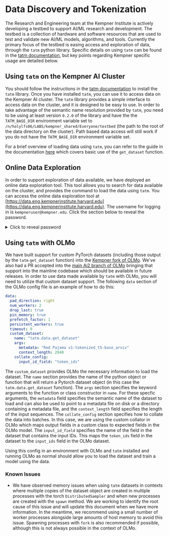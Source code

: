 # Data Discovery and Tokenization

The Research and Engineering team at the Kempner Institute is actively developing a testbed to support AI/ML research and development. The testbed is a collection of hardware and software resources that are used to test and validate new AI/ML models, algorithms, and tools. Currently
the primary focus of the testbed is easing access and exploration of data, through the `tatm` python library. Specific details on using `tatm` can be found in the [tatm documentation](https://kempnerinstitute.github.io/tatm/), but key points regarding Kempner specific usage are detailed below.

## Using `tatm` on the Kempner AI Cluster

You should follow the instructions in the [tatm documentation](https://kempnerinstitute.github.io/tatm/getting_started.html) to install the `tatm` library. Once you have installed `tatm`, you can use it to access data on the Kempner AI cluster. The `tatm` library provides a simple interface to access data on the cluster, and it is designed to be easy to use. In order to take advantage of the semantic name resolution provided by `tatm`, you need to 
be using at least version `0.2.0` of the library and have the the `TATM_BASE_DIR` environment variable set to `/n/holylfs06/LABS/kempner_shared/Everyone/testbed` (the path to the root of the data directory on the cluster). Path based data access will still work if you do not have the `TATM_BASE_DIR` environment variable set. 

For a brief overview of loading data using `tatm`, you can refer to the guide in the documentation [here](https://kempnerinstitute.github.io/tatm/text_dataset.html) which covers basic use of the `get_dataset` function.

## Online Data Exploration

In order to support exploration of data available, we have deployed an online data exploration tool. This tool allows you to search for data available on the cluster, and provides the command to load the data using `tatm`. You can access the online data exploration tool at [https://data.eng.kempnerinstitute.harvard.edu](https://data.eng.kempnerinstitute.harvard.edu). The username for logging in is `kempneruser@kempner.edu`. Click the section below to reveal the password.

<details>
  <summary>Click to reveal password</summary>
  <p><strong>K3mpnerData!</strong></p>
</details>

## Using `tatm` with OLMo

We have built support for custom PyTorch datasets (including those output by the `tatm` `get_dataset` function) into the 
[Kempner fork of OLMo](https://github.com/KempnerInstitute/OLMo). We've also had a PR accepted
into the [main Ai2 branch of OLMo](https://github.com/allenai/OLMo) bringing that support into the mainline 
codebase which should be available in future releases. In order to use data made available by `tatm` with OLMo, you will
need to utilize that custom dataset support. The following `data` section of the OLMo config file is an example of how to do this:

```yaml
data:
  pad_direction: right
  num_workers: 2
  drop_last: true
  pin_memory: true
  prefetch_factor: 1
  persistent_workers: true
  timeout: 0
  custom_dataset:
    name: "tatm.data.get_dataset"
    args:
      metadata: "Red Pajama v1-tokenized_t5-base_arxiv"
      context_length: 2048
    collate_config:
      input_id_field: "token_ids"
```


The `custom_dataset` provides OLMo the necessary information to load the dataset. The `name` section provides the name of the python object or function that will return a Pytorch dataset object (in this case the `tatm.data.get_dataset` function). The `args` section specifies the keyword arguments to the function or class constructor in `name`. For these specfic arguments, the `metadata` field specifies the semantic name of the dataset to load and can also be used to point to a metadata file on disk or a directory containing a metadata file, and the `context_length` field specifies the length of the input sequences. The `collate_config` section specifies how to collate the data into batches. In this case, we are using the custom collator in OLMo which maps output fields in a custom class to expected fields in the OLMo model. The `input_id_field` specifies the name of the field in the dataset that contains the input IDs. This maps the `token_ids` field in the dataset to the `input_ids` field in the OLMo dataset.

Using this config in an environment with OLMo and `tatm` installed and running OLMo as normal should allow you to load the dataset and train a model using the data.

### Known Issues

- We have observed memory issues when using `tatm` datasets in contexts where multiple copies of the dataset object are created in multiple processes with the torch `DistributedSampler` and when new processes are created with the `spawn` method. We are working to identify the root cause of this issue and will update this document when we have more information. In the meantime, we recommend using a small number of worker processes alongside large amounts of host memory to avoid this issue. Spawning processes with `fork` is also recommended if possible, although this is not always possible in the context of OLMo. 